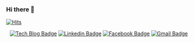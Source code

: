 ### Hi there 👋

[![Hits](https://hits.seeyoufarm.com/api/count/incr/badge.svg?url=https%3A%2F%2Fgithub.com%2Fooeunz%2Fhit-counter)](https://hits.seeyoufarm.com)

<div align=center>

[![Tech Blog Badge](https://img.shields.io/badge/-Tech%20blog-black?style=flat-square&logo=github&link=https://ooeunz.tistory.com/)](https://ooeunz.tistory.com/)
[![Linkedin Badge](https://img.shields.io/badge/-LinkedIn-blue?style=flat-square&logo=Linkedin&logoColor=white&link=https://www.linkedin.com/in/yunjae-shin-15a8411a0/)](https://www.linkedin.com/in/yunjae-shin-15a8411a0/)
[![Facebook Badge](https://img.shields.io/badge/facebook-1877f2?style=flat-square&logo=facebook&logoColor=white&link=https://www.facebook.com/noah.ooeunz)](https://www.facebook.com/noah.ooeunz)
[![Gmail Badge](https://img.shields.io/badge/Gmail-d14836?style=flat-square&logo=Gmail&logoColor=white&link=yuns994@gmail.com)](yuns994@gmail.com)
</div>



<!--
**ooeunz/ooeunz** is a ✨ _special_ ✨ repository because its `README.md` (this file) appears on your GitHub profile.

Here are some ideas to get you started:

- 🔭 I’m currently working on ...
- 🌱 I’m currently learning ...
- 👯 I’m looking to collaborate on ...
- 🤔 I’m looking for help with ...
- 💬 Ask me about ...
- 📫 How to reach me: ...
- 😄 Pronouns: ...
- ⚡ Fun fact: ...
-->
